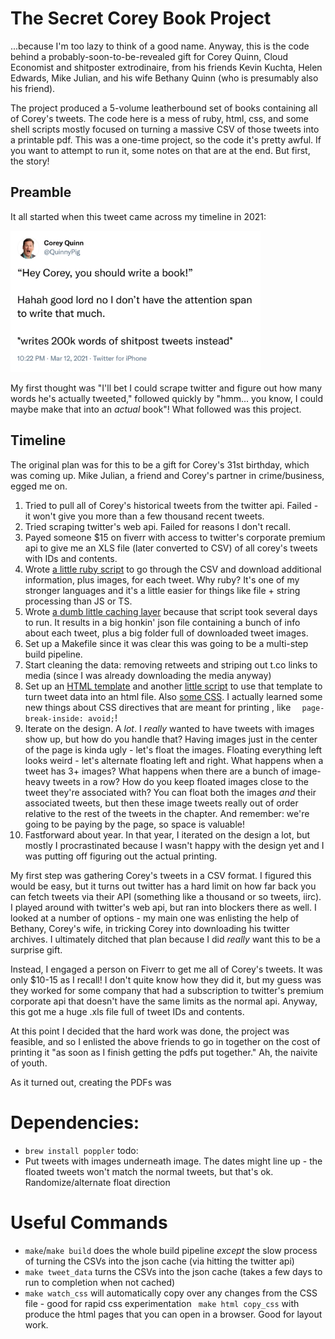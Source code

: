 # The Secret Corey Book Project

...because I'm too lazy to think of a good name.  Anyway, this is the code behind a probably-soon-to-be-revealed gift for Corey Quinn, Cloud Economist and shitposter extrodinaire, from his friends Kevin Kuchta, Helen Edwards, Mike Julian, and his wife Bethany Quinn (who is presumably also his friend).

The project produced a 5-volume leatherbound set of books containing all of Corey's tweets.  The code here is a mess of ruby, html, css, and some shell scripts mostly focused on turning a massive CSV of those tweets into a printable pdf.  This was a one-time project, so the code it's pretty awful.  If you want to attempt to run it, some notes on that are at the end.  But first, the story!

## Preamble
It all started when this tweet came across my timeline in 2021:

<img src="https://github.com/kkuchta/secret_twitter_book/blob/main/initial_tweet_image.png" width=400 />

My first thought was "I'll bet I could scrape twitter and figure out how many words he's actually tweeted," followed quickly by "hmm... you know, I could maybe make that into an *actual* book"!  What followed was this project.

## Timeline
The original plan was for this to be a gift for Corey's 31st birthday, which was coming up.  Mike Julian, a friend and Corey's partner in crime/business, egged me on.

1. Tried to pull all of Corey's historical tweets from the twitter api.  Failed - it won't give you more than a few thousand recent tweets.
2. Tried scraping twitter's web api.  Failed for reasons I don't recall.
3. Payed someone $15 on fiverr with access to twitter's corporate premium api to give me an XLS file (later converted to CSV) of all corey's tweets with IDs and contents.
4. Wrote [a little ruby script](https://github.com/kkuchta/secret_twitter_book/blob/main/build_tweet_data.rb) to go through the CSV and download additional information, plus images, for each tweet.  Why ruby?  It's one of my stronger languages and it's a little easier for things like file + string processing than JS or TS.
5. Wrote [a dumb little caching layer](https://github.com/kkuchta/secret_twitter_book/blob/main/cache.rb) because that script took several days to run.  It results in a big honkin' json file containing a bunch of info about each tweet, plus a big folder full of downloaded tweet images.
6. Set up a Makefile since it was clear this was going to be a multi-step build pipeline.
7. Start cleaning the data: removing retweets and striping out t.co links to media (since I was already downloading the media anyway)
8. Set up an [HTML template](https://github.com/kkuchta/secret_twitter_book/blob/main/book_template.html.erb) and another [little script](https://github.com/kkuchta/secret_twitter_book/blob/main/build_books.rb) to use that template to turn tweet data into an html file.  Also [some CSS](https://github.com/kkuchta/secret_twitter_book/blob/main/style.css).  I actually learned some new things about CSS directives that are meant for printing , like `  page-break-inside: avoid;`!
9. Iterate on the design.  A *lot*.  I *really* wanted to have tweets with images show up, but how do you handle that?  Having images just in the center of the page is kinda ugly - let's float the images.  Floating everything left looks weird - let's alternate floating left and right.  What happens when a tweet has 3+ images?  What happens when there are a bunch of image-heavy tweets in a row?  How do you keep floated images close to the tweet they're associated with?  You can float both the images *and* their associated tweets, but then these image tweets really out of order relative to the rest of the tweets in the chapter.  And remember: we're going to be paying by the page, so space is valuable!
10. Fastforward about year.  In that year, I iterated on the design a lot, but mostly I procrastinated because I wasn't happy with the design yet and I was putting off figuring out the actual printing.


My first step was gathering Corey's tweets in a CSV format.  I figured this would be easy, but it turns out twitter has a hard limit on how far back you can fetch tweets via their API (something like a thousand or so tweets, iirc).  I played around with twitter's web api, but ran into blockers there as well.  I looked at a number of options - my main one was enlisting the help of Bethany, Corey's wife, in tricking Corey into downloading his twitter archives.  I ultimately ditched that plan because I did *really* want this to be a surprise gift.

Instead, I engaged a person on Fiverr to get me all of Corey's tweets.  It was only $10-15 as I recall!  I don't quite know how they did it, but my guess was they worked for some company that had a subscription to twitter's premium corporate api that doesn't have the same limits as the normal api.  Anyway, this got me a huge .xls file full of tweet IDs and contents.

At this point I decided that the hard work was done, the project was feasible, and so I enlisted the above friends to go in together on the cost of printing it "as soon as I finish getting the pdfs put together."  Ah, the naivite of youth.

As it turned out, creating the PDFs was 

# Dependencies:

- `brew install poppler`
  todo:
- Put tweets with images underneath image. The dates might line up - the floated tweets won't match the normal tweets, but that's ok. Randomize/alternate float direction

# Useful Commands

- `make`/`make build` does the whole build pipeline _except_ the slow process of turning the CSVs into the json cache (via hitting the twitter api)
- `make tweet_data` turns the CSVs into the json cache (takes a few days to run to completion when not cached)
- `make watch_css` will automatically copy over any changes from the CSS file - good for rapid css experimentation
  ` make html copy_css` with produce the html pages that you can open in a browser. Good for layout work.
